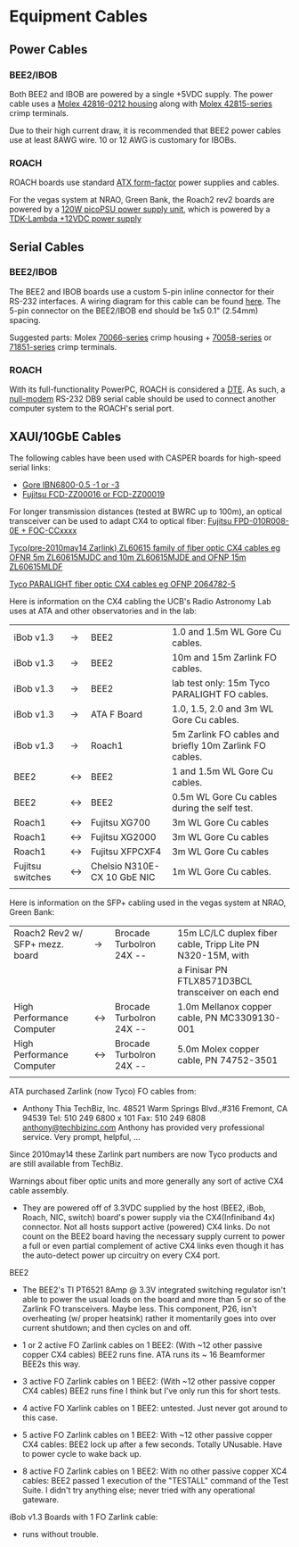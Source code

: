 # Equipment Cables

## Power Cables

### BEE2/IBOB

Both BEE2 and IBOB are powered by a single +5VDC supply. The power cable
uses a [Molex 42816-0212
housing](http://www.molex.com/customer.html?supplierPN=428160212) along
with
[Molex 42815-series](http://www.molex.com/molex/products/listview.jsp?channel=Products&sType=s&query=42815)
crimp terminals.

Due to their high current draw, it is recommended that BEE2 power cables
use at least 8AWG wire. 10 or 12 AWG is customary for IBOBs.

### ROACH

ROACH boards use standard [ATX
form-factor](http://en.wikipedia.org/wiki/ATX#Power_supply) power
supplies and cables.

For the vegas system at NRAO, Green Bank, the Roach2 rev2 boards are
powered by a [120W picoPSU power supply
unit](http://www.mini-box.com/s.nl/it.A/id.417/.f), which is powered by
a [TDK-Lambda +12VDC power
supply](http://us.tdk-lambda.com/lp/ftp/Specs/gws.pdf)

## Serial Cables

### BEE2/IBOB

The BEE2 and IBOB boards use a custom 5-pin inline connector for their
RS-232 interfaces. A wiring diagram for this cable can be found
[here](http://bee2.eecs.berkeley.edu/wiki/Bee2Setup/serial_cable.pdf).
The 5-pin connector on the BEE2/IBOB end should be 1x5 0.1" (2.54mm)
spacing.

Suggested parts: Molex
[70066-series](http://www.molex.com/customer.html?supplierPN=050579005)
crimp housing +
[70058-series](http://www.molex.com/molex/products/listview.jsp?channel=Products&sType=s&query=70058)
or
[71851-series](http://www.molex.com/molex/products/listview.jsp?channel=Products&sType=s&query=71851)
crimp terminals.

### ROACH

With its full-functionality PowerPC, ROACH is considered a
[DTE](http://en.wikipedia.org/wiki/Data_terminal_equipment). As such, a
[null-modem](http://en.wikipedia.org/wiki/Null_modem) RS-232 DB9 serial
cable should be used to connect another computer system to the ROACH's
serial port.

## XAUI/10GbE Cables

The following cables have been used with CASPER boards for high-speed
serial links:

  - [Gore IBN6800-0.5 -1 or -3](http://www.gore.com/en_xx/products/cables/copper/networking/cx4/cx4-cable-assemblies.html)
  - [Fujitsu FCD-ZZ00016 or FCD-ZZ00019](http://www.fcai.fujitsu.com/pdf/FCD_ZZ000xxCableAssembly.pdf)

For longer transmission distances (tested at BWRC up to 100m), an
optical transceiver can be used to adapt CX4 to optical fiber: [Fujitsu FPD-010R008-0E + FOC-CCxxxx](http://www.fujitsu.com/downloads/MICRO/fcai/connectors/fpd-010r008-0e.pdf)

[Tyco(pre-2010may14 Zarlink) ZL60615 family of fiber optic CX4 cables eg
OFNR 5m ZL60615MJDC and 10m ZL60615MJDE and OFNP 15m
ZL60615MLDF](http://www.tycoelectronics.com/catalog/minf/en/778?BML=10576,17560,22645)

[Tyco PARALIGHT fiber optic CX4 cables eg
OFNP 2064782-5](http://documents.tycoelectronics.com/commerce/DocumentDelivery/DDEController?Action=srchrtrv&DocNm=8-1773447-8&DocType=DS&DocLang=EN)

Here is information on the CX4 cabling the UCB's Radio Astronomy Lab
uses at ATA and other observatories and in the
lab:

|                  |       |                             |                                                         |
| ---------------- | ----- | --------------------------- | ------------------------------------------------------- |
| iBob v1.3        | \-\>  | BEE2                        | 1.0 and 1.5m WL Gore Cu cables.                         |
| iBob v1.3        | \-\>  | BEE2                        | 10m and 15m Zarlink FO cables.                          |
| iBob v1.3        | \-\>  | BEE2                        | lab test only: 15m Tyco PARALIGHT FO cables.            |
| iBob v1.3        | \-\>  | ATA F Board                 | 1.0, 1.5, 2.0 and 3m WL Gore Cu cables.                 |
| iBob v1.3        | \-\>  | Roach1                      | 5m Zarlink FO cables and briefly 10m Zarlink FO cables. |
| BEE2             | \<-\> | BEE2                        | 1 and 1.5m WL Gore Cu cables.                           |
| BEE2             | \<-\> | BEE2                        | 0.5m WL Gore Cu cables during the self test.            |
| Roach1           | \<-\> | Fujitsu XG700               | 3m WL Gore Cu cables                                    |
| Roach1           | \<-\> | Fujitsu XG2000              | 3m WL Gore Cu cables                                    |
| Roach1           | \<-\> | Fujitsu XFPCXF4             | 3m WL Gore Cu cables                                    |
| Fujitsu switches | \<-\> | Chelsio N310E-CX 10 GbE NIC | 1m WL Gore Cu cables.                                   |
|                  |       |                             |                                                         |

Here is information on the SFP+ cabling used in the vegas system at
NRAO, Green
Bank:

|                                 |       |                          |                                                            |
| ------------------------------- | ----- | ------------------------ | ---------------------------------------------------------- |
| Roach2 Rev2 w/ SFP+ mezz. board | \-\>  | Brocade TurboIron 24X -- | 15m LC/LC duplex fiber cable, Tripp Lite PN N320-15M, with |
|                                 |       |                          | a Finisar PN FTLX8571D3BCL transceiver on each end         |
| High Performance Computer       | \<-\> | Brocade TurboIron 24X -- | 1.0m Mellanox copper cable, PN MC3309130-001               |
| High Performance Computer       | \<-\> | Brocade TurboIron 24X -- | 5.0m Molex copper cable, PN 74752-3501                     |
|                                 |       |                          |                                                            |

ATA purchased Zarlink (now Tyco) FO cables from:

  -   
    Anthony Thia
    TechBiz, Inc.
    48521 Warm Springs Blvd.,\#316
    Fremont, CA 94539
    Tel: 510 249 6800 x 101
    Fax: 510 249 6808
    anthony@techbizinc.com
    Anthony has provided very professional service. Very prompt,
    helpful, ...

Since 2010may14 these Zarlink part numbers are now Tyco products and are
still available from TechBiz.

Warnings about fiber optic units and more generally any sort of active
CX4 cable assembly.

  -   
    They are powered off of 3.3VDC supplied by the host (BEE2, iBob,
    Roach, NIC, switch) board's
    power supply via the CX4(Infiniband 4x) connector. Not all hosts
    support active (powered)
    CX4 links.
    Do not count on the BEE2 board having the necessary supply current
    to power
    a full or even partial complement of active CX4 links even though it
    has the
    auto-detect power up circuitry on every CX4 port.

BEE2

  -   
    The BEE2's TI PT6521 8Amp @ 3.3V integrated switching
    regulator isn't able to power the usual loads on the board and more
    than 5 or so of the Zarlink
    FO transceivers. Maybe less.
    This component, P26, isn't overheating (w/ proper heatsink) rather
    it momentarily goes into over
    current shutdown; and then cycles on and off.

<!-- end list -->

  -   
    1 or 2 active FO Zarlink cables on 1 BEE2:
    (With \~12 other passive copper CX4 cables)
    BEE2 runs fine. ATA runs its \~ 16 Beamformer BEE2s this way.

<!-- end list -->

  -   
    3 active FO Zarlink cables on 1 BEE2:
    (With \~12 other passive copper CX4 cables)
    BEE2 runs fine I think but I've only run this for short tests.

<!-- end list -->

  -   
    4 active FO Xarlink cables on 1 BEE2:
    untested. Just never got around to this case.

<!-- end list -->

  -   
    5 active FO Zarlink cables on 1 BEE2:
    With \~12 other passive copper CX4 cables:
    BEE2 lock up after a few seconds.
    Totally UNusable.
    Have to power cycle to wake back up.

<!-- end list -->

  -   
    8 active FO Zarlink cables on 1 BEE2:
    With no other passive copper XC4 cables: BEE2 passed 1
    execution of the "TESTALL" command of the Test Suite.
    I didn't try anything else; never tried with any operational
    gateware.

iBob v1.3 Boards with 1 FO Zarlink cable:

  -   
    runs without trouble.
